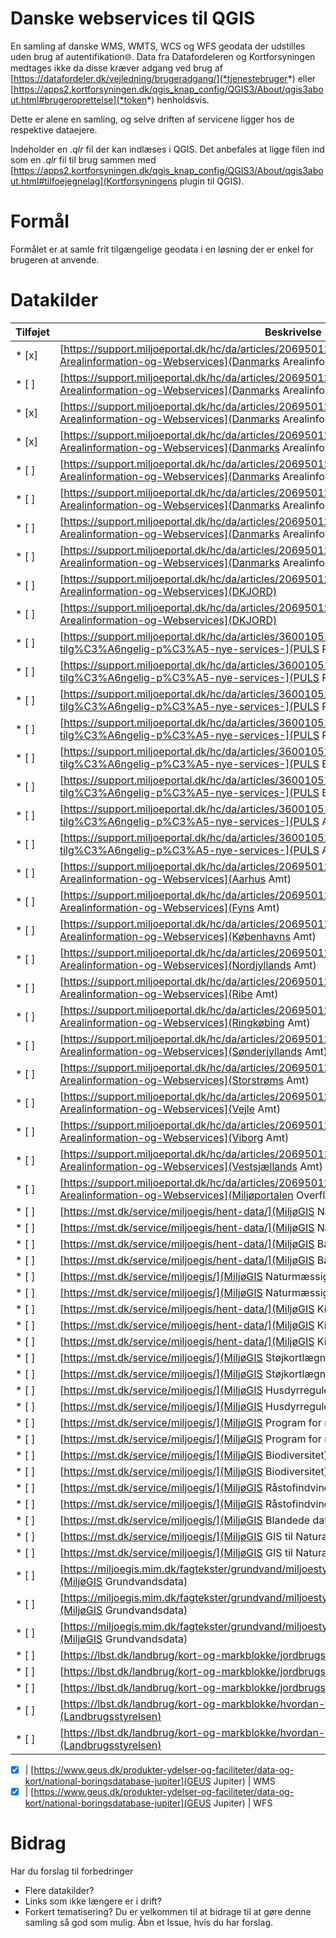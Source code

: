 # Danske webservices til QGIS
En samling af danske WMS, WMTS, WCS og WFS geodata der udstilles uden brug af autentifikation:globe_with_meridians:.
Data fra Datafordeleren og Kortforsyningen medtages ikke da disse kræver adgang ved brug af [https://datafordeler.dk/vejledning/brugeradgang/](*tjenestebruger*) eller [https://apps2.kortforsyningen.dk/qgis_knap_config/QGIS3/About/qgis3about.html#brugeroprettelse](*token*) henholdsvis.

Dette er alene en samling, og selve driften af servicene ligger hos de respektive dataejere.

Indeholder en *.qlr* fil der kan indlæses i QGIS.
Det anbefales at ligge filen ind som en *.qlr* fil til brug sammen med [https://apps2.kortforsyningen.dk/qgis_knap_config/QGIS3/About/qgis3about.html#tilfoejegnelag](Kortforsyningens plugin til QGIS).

# Formål
Formålet er at samle frit tilgængelige geodata i en løsning der er enkel for brugeren at anvende.

# Datakilder
Tilføjet | Beskrivelse | Type
---------|-------------|-----
* [x] | [https://support.miljoeportal.dk/hc/da/articles/206950129-Webservices-Arealinformation-Arealinformation-og-Webservices](Danmarks Arealinformation - DAIdb) | WMS
* [ ] | [https://support.miljoeportal.dk/hc/da/articles/206950129-Webservices-Arealinformation-Arealinformation-og-Webservices](Danmarks Arealinformation - DAIdb)  | WFS
* [x] | [https://support.miljoeportal.dk/hc/da/articles/206950129-Webservices-Arealinformation-Arealinformation-og-Webservices](Danmarks Arealinformation - DAI - Natur) | WMS
* [x] | [https://support.miljoeportal.dk/hc/da/articles/206950129-Webservices-Arealinformation-Arealinformation-og-Webservices](Danmarks Arealinformation - DAI - Natur) | WFS
* [ ] | [https://support.miljoeportal.dk/hc/da/articles/206950129-Webservices-Arealinformation-Arealinformation-og-Webservices](Danmarks Arealinformation - DAI - Landbrugsdrift) | WMS
* [ ] | [https://support.miljoeportal.dk/hc/da/articles/206950129-Webservices-Arealinformation-Arealinformation-og-Webservices](Danmarks Arealinformation - DAI - Landbrugsdrift) | WFS
* [ ] | [https://support.miljoeportal.dk/hc/da/articles/206950129-Webservices-Arealinformation-Arealinformation-og-Webservices](Danmarks Arealinformation - DAI - Husdyr) | WMS
* [ ] | [https://support.miljoeportal.dk/hc/da/articles/206950129-Webservices-Arealinformation-Arealinformation-og-Webservices](Danmarks Arealinformation - DAI - Husdyr) | WFS
* [ ] | [https://support.miljoeportal.dk/hc/da/articles/206950129-Webservices-Arealinformation-Arealinformation-og-Webservices](DKJORD) | WMS
* [ ] | [https://support.miljoeportal.dk/hc/da/articles/206950129-Webservices-Arealinformation-Arealinformation-og-Webservices](DKJORD) | WFS
* [ ] | [https://support.miljoeportal.dk/hc/da/articles/360010519438-Webservices-PULS-data-tilg%C3%A6ngelig-p%C3%A5-nye-services-](PULS Renseanlæg) | WMS
* [ ] | [https://support.miljoeportal.dk/hc/da/articles/360010519438-Webservices-PULS-data-tilg%C3%A6ngelig-p%C3%A5-nye-services-](PULS Renseanlæg) | WFS
* [ ] | [https://support.miljoeportal.dk/hc/da/articles/360010519438-Webservices-PULS-data-tilg%C3%A6ngelig-p%C3%A5-nye-services-](PULS Regnbetingede udløb) | WMS
* [ ] | [https://support.miljoeportal.dk/hc/da/articles/360010519438-Webservices-PULS-data-tilg%C3%A6ngelig-p%C3%A5-nye-services-](PULS Regnbetingede udløb) | WFS
* [ ] | [https://support.miljoeportal.dk/hc/da/articles/360010519438-Webservices-PULS-data-tilg%C3%A6ngelig-p%C3%A5-nye-services-](PULS Badevand) | WMS
* [ ] | [https://support.miljoeportal.dk/hc/da/articles/360010519438-Webservices-PULS-data-tilg%C3%A6ngelig-p%C3%A5-nye-services-](PULS Badevand) | WFS
* [ ] | [https://support.miljoeportal.dk/hc/da/articles/360010519438-Webservices-PULS-data-tilg%C3%A6ngelig-p%C3%A5-nye-services-](PULS Akvakultur) | WMS
* [ ] | [https://support.miljoeportal.dk/hc/da/articles/360010519438-Webservices-PULS-data-tilg%C3%A6ngelig-p%C3%A5-nye-services-](PULS Akvakultur) | WFS
* [ ] | [https://support.miljoeportal.dk/hc/da/articles/206950129-Webservices-Arealinformation-Arealinformation-og-Webservices](Aarhus Amt) | REST
* [ ] | [https://support.miljoeportal.dk/hc/da/articles/206950129-Webservices-Arealinformation-Arealinformation-og-Webservices](Fyns Amt) | REST
* [ ] | [https://support.miljoeportal.dk/hc/da/articles/206950129-Webservices-Arealinformation-Arealinformation-og-Webservices](Københavns Amt) | REST
* [ ] | [https://support.miljoeportal.dk/hc/da/articles/206950129-Webservices-Arealinformation-Arealinformation-og-Webservices](Nordjyllands Amt) | REST
* [ ] | [https://support.miljoeportal.dk/hc/da/articles/206950129-Webservices-Arealinformation-Arealinformation-og-Webservices](Ribe Amt) | REST
* [ ] | [https://support.miljoeportal.dk/hc/da/articles/206950129-Webservices-Arealinformation-Arealinformation-og-Webservices](Ringkøbing Amt) | REST
* [ ] | [https://support.miljoeportal.dk/hc/da/articles/206950129-Webservices-Arealinformation-Arealinformation-og-Webservices](Sønderjyllands Amt) | REST
* [ ] | [https://support.miljoeportal.dk/hc/da/articles/206950129-Webservices-Arealinformation-Arealinformation-og-Webservices](Storstrøms Amt) | REST
* [ ] | [https://support.miljoeportal.dk/hc/da/articles/206950129-Webservices-Arealinformation-Arealinformation-og-Webservices](Vejle Amt) | REST
* [ ] | [https://support.miljoeportal.dk/hc/da/articles/206950129-Webservices-Arealinformation-Arealinformation-og-Webservices](Viborg Amt) | REST
* [ ] | [https://support.miljoeportal.dk/hc/da/articles/206950129-Webservices-Arealinformation-Arealinformation-og-Webservices](Vestsjællands Amt) | REST
* [ ] | [https://support.miljoeportal.dk/hc/da/articles/206950129-Webservices-Arealinformation-Arealinformation-og-Webservices](Miljøportalen Overfladevand og Luft) | WFS
* [ ] | [https://mst.dk/service/miljoegis/hent-data/](MiljøGIS Natura 2000-Basisanalyse 2022-27) | WMS
* [ ] | [https://mst.dk/service/miljoegis/hent-data/](MiljøGIS Natura 2000-Basisanalyse 2022-27) | WFS
* [ ] | [https://mst.dk/service/miljoegis/hent-data/](MiljøGIS Basisanalyse vandområdeplane 2021-27) | WMS
* [ ] | [https://mst.dk/service/miljoegis/hent-data/](MiljøGIS Basisanalyse vandområdeplane 2021-27) | WFS
* [ ] | [https://mst.dk/service/miljoegis/](MiljøGIS Naturmæssigt særlig værdifuld skov) | WMS
* [ ] | [https://mst.dk/service/miljoegis/](MiljøGIS Naturmæssigt særlig værdifuld skov) | WFS
* [ ] | [https://mst.dk/service/miljoegis/hent-data/](MiljøGIS Kilmatilpasningsplaner) | WMS
* [ ] | [https://mst.dk/service/miljoegis/hent-data/](MiljøGIS Kilmatilpasningsplaner) | WMTS
* [ ] | [https://mst.dk/service/miljoegis/hent-data/](MiljøGIS Kilmatilpasningsplaner) | WFS
* [ ] | [https://mst.dk/service/miljoegis/](MiljøGIS Støjkortlægning) | WMS
* [ ] | [https://mst.dk/service/miljoegis/](MiljøGIS Støjkortlægning) | WFS
* [ ] | [https://mst.dk/service/miljoegis/](MiljøGIS Husdyrregulering) | WMS
* [ ] | [https://mst.dk/service/miljoegis/](MiljøGIS Husdyrregulering) | WFS
* [ ] | [https://mst.dk/service/miljoegis/](MiljøGIS Program for naturovervågning og 2017-21) | WMS
* [ ] | [https://mst.dk/service/miljoegis/](MiljøGIS Program for naturovervågning og 2017-21) | WFS
* [ ] | [https://mst.dk/service/miljoegis/](MiljøGIS Biodiversitet) | WMS
* [ ] | [https://mst.dk/service/miljoegis/](MiljøGIS Biodiversitet) | WMTS
* [ ] | [https://mst.dk/service/miljoegis/](MiljøGIS Råstofindvinding på havet) | WMS
* [ ] | [https://mst.dk/service/miljoegis/](MiljøGIS Råstofindvinding på havet) | WFS
* [ ] | [https://mst.dk/service/miljoegis/](MiljøGIS Blandede data) | WMS
* [ ] | [https://mst.dk/service/miljoegis/](MiljøGIS GIS til Natura2000) | WMS
* [ ] | [https://mst.dk/service/miljoegis/](MiljøGIS GIS til Natura2000) | WMS
* [ ] | [https://miljoegis.mim.dk/fagtekster/grundvand/miljoestyrelsens_udstilling_af_grundvandsdata.pdf](MiljøGIS Grundvandsdata) | WFS
* [ ] | [https://miljoegis.mim.dk/fagtekster/grundvand/miljoestyrelsens_udstilling_af_grundvandsdata.pdf](MiljøGIS Grundvandsdata) | WMS
* [ ] | [https://miljoegis.mim.dk/fagtekster/grundvand/miljoestyrelsens_udstilling_af_grundvandsdata.pdf](MiljøGIS Grundvandsdata) | WMTS
* [ ] | [https://lbst.dk/landbrug/kort-og-markblokke/jordbrugsanalyser/#c39828](Jordbrugsanalyser) | WMS
* [ ] | [https://lbst.dk/landbrug/kort-og-markblokke/jordbrugsanalyser/#c39828](Jordbrugsanalyser) | WMS
* [ ] | [https://lbst.dk/landbrug/kort-og-markblokke/jordbrugsanalyser/#c39828](Jordbrugsanalyser) | WMS
* [ ] | [https://lbst.dk/landbrug/kort-og-markblokke/hvordan-faar-du-adgang-til-data/#c6647](Landbrugsstyrelsen) | WMS
* [ ] | [https://lbst.dk/landbrug/kort-og-markblokke/hvordan-faar-du-adgang-til-data/#c6647](Landbrugsstyrelsen) | WFS

* [x] | [https://www.geus.dk/produkter-ydelser-og-faciliteter/data-og-kort/national-boringsdatabase-jupiter](GEUS Jupiter) | WMS
* [x] | [https://www.geus.dk/produkter-ydelser-og-faciliteter/data-og-kort/national-boringsdatabase-jupiter](GEUS Jupiter) | WFS

# Bidrag
Har du forslag til forbedringer
* Flere datakilder?
* Links som ikke længere er i drift?
* Forkert tematisering?
Du er velkommen til at bidrage til at gøre denne samling så god som mulig.
Åbn et Issue, hvis du har forslag.